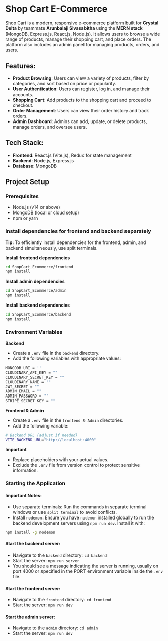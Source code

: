 # Shop Cart E-Commerce

Shop Cart is a modern, responsive e-commerce platform built for **Crystal Delta** by teammate **Arunbalaji Sivasabitha** using the **MERN stack** (MongoDB, Express.js, React.js, Node.js). It allows users to browse a wide range of products, manage their shopping cart, and place orders. The platform also includes an admin panel for managing products, orders, and users.

## Features:
- **Product Browsing**: Users can view a variety of products, filter by categories, and sort based on price or popularity.
- **User Authentication**: Users can register, log in, and manage their accounts.
- **Shopping Cart**: Add products to the shopping cart and proceed to checkout.
- **Order Management**: Users can view their order history and track orders.
- **Admin Dashboard**: Admins can add, update, or delete products, manage orders, and oversee users.

## Tech Stack:
- **Frontend**: React.js (Vite.js), Redux for state management
- **Backend**: Node.js, Express.js
- **Database**: MongoDB

## **Project Setup**

### **Prerequisites**
- Node.js (v14 or above)
- MongoDB (local or cloud setup)
- npm or yarn

### Install dependencies for frontend and backend separately
**Tip:** To efficiently install dependencies for the frontend, admin, and backend simultaneously, use split terminals.

**Install frontend dependencies**
```bash
cd ShopCart_Ecommerce/frontend
npm install
```

**Install admin dependencies**
```bash
cd ShopCart_Ecommerce/admin
npm install
```

**Install backend dependencies**
```bash
cd ShopCart_Ecommerce/backend
npm install
```

### Environment Variables
**Backend**
- Create a `.env` file in the `backend` directory.
- Add the following variables with appropriate values:

```bash
MONGODB_URI = ''
CLOUDINARY_API_KEY = ""
CLOUDINARY_SECRET_KEY = ""
CLOUDINARY_NAME = ""
JWT_SECRET = ""
ADMIN_EMAIL = ""
ADMIN_PASSWORD = ""
STRIPE_SECRET_KEY = ""
```

**Frontend & Admin**
- Create a `.env` file in the `frontend & Admin` directories.
- Add the following variable:
```bash
# Backend URL (adjust if needed)
VITE_BACKEND_URL="http://localhost:4000"
```

**Important**
- Replace placeholders with your actual values.
- Exclude the `.env` file from version control to protect sensitive information.

### Starting the Application

#### **Important Notes:**
- Use separate terminals: Run the commands in separate terminal windows or use `split terminal` to avoid conflicts.
- Install `nodemon`: Ensure you have `nodemon` installed globally to run the backend development servers using `npm run dev`. Install it with:
```bash
npm install -g nodemon
```

#### **Start the backend server:**
- Navigate to the `backend` directory: `cd backend`
- Start the server: `npm run server`
- You should see a message indicating the server is running, usually on port 4000 or specified in the PORT environment variable inside the `.env` file.

#### **Start the frontend server:**
- Navigate to the `frontend` directory: `cd frontend`
- Start the server: `npm run dev`

#### **Start the admin server:**
- Navigate to the `admin` directory: `cd admin`
- Start the server: `npm run dev`




